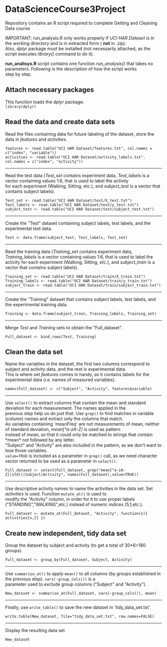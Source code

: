 # DataScienceCourse3Project
Repository contains an R script required to complete Getting and Cleaning Data course

 IMPORTANT: run_analysis.R only works properly if *UCI HAR Dataset* is in the working directory and is in extracted form ( **not** in .zip).  
 Also, *dplyr* package must be installed (not necessarily attached, as the script executes *library()* command to do it).  
   
 **run_analisys.R** script contains one function *run_analysis()* that takes no parameters. Following is the description of how the script works  
 step by step.  
   
 ## Attach necessary packages  
 This function loads the *dplyr* package:  
  `library(dplyr)`  
 ## Read the data and create data sets  
 Read the files containing data for future labeling of the dataset, store the data in *features* and *activities*.  
    
  `features <- read.table("UCI HAR Dataset/features.txt", col.names = c("index", "variable"))`  
  `activities <- read.table("UCI HAR Dataset/activity_labels.txt", col.names = c("index", "activity"))`  
  ***  
 Read the test data (*Test_set* contains experiment data, *Test_labels* is a vector containing values 1:6, that is used to label the activity  
 for each experiment (Walking, Sitting, etc.), and *subject_test* is a vector that contains subject labels).  
    
  `Test_set <- read.table("UCI HAR Dataset/test/X_test.txt")`  
  `Test_labels <- read.table("UCI HAR Dataset/test/y_test.txt")`  
  `subject_test <- read.table("UCI HAR Dataset/test/subject_test.txt")`  
  ***  
 Create the "Test" dataset containing subject labels, test labels, and the experimental test data.  
    
  `Test <- data.frame(subject_test, Test_labels, Test_set)`  
  ***  
  Read the training data (*Training_set* contains experiment data, *Training_labels* is a vector containing values 1:6, that is used to label the  
  activity for each experiment (Walking, Sitting, etc.), and *subject_train* is a vector that contains subject labels).  
     
  `Training_set <- read.table("UCI HAR Dataset/train/X_train.txt")`   
  `Training_labels <- read.table("UCI HAR Dataset/train/y_train.txt")`  
  `subject_train <- read.table("UCI HAR Dataset/train/subject_train.txt")`  
  ***  
  Create the "Training" dataset that contains subject labels, test labels, and the experimental training data.  
     
  `Training <- data.frame(subject_train, Training_labels, Training_set)`  
  ***
  Merge *Test* and *Training* sets to obtain the "Full_dataset".  
     
  `Full_dataset <- bind_rows(Test, Training)`  
  
  ## Clean the data set  
  Name the variables in the dataset, the first two columns correspond to subject and activity data, and the rest is experimental data.  
  This is where set *features* comes in handy, as it contains labels for the experimental data (i.e. names of measured variables).  
     
  `names(Full_dataset) <- c("Subject", "Activity", features$variable)`  
  ***  
  Use `select()` to extract columns that contain the mean and standard deviation for each measurement. The names applied in the  
  previous step help us do just that. Use `grep()` to find matches in variable (column) names and extract only the columns that match.  
  As variables containing 'meanFreq' are not measurements of mean, neither of standard deviation, *mean[^a-zA-Z]* is used as pattern  
  instead of *mean*, so that it could only be matched to strings that contain \*mean\* not followed by any letter.  
  "Subject" and "Activity" are also included in the pattern, as we don't want to lose those variables.  
  `value=TRUE` is included as a parameter in `grep()` call, as we need character vector returned to be used as a parameter in `select()`.  
     
  `Full_dataset <- select(Full_dataset, grep("mean[^a-zA-Z]|std()|Subject|Activity",
                                              names(Full_dataset),value=TRUE))`  
  ***  
  Use descriptive activity names to name the activities in the data set. Set *activities* is used. Function `mutate_at()` is used to  
  modify the "Activity" column, in order for it to use proper labels ("STANDING","WALKING",etc.) instead of numeric indices (5,1,etc.).  
     
  `Full_dataset <- mutate_at(Full_dataset, "Activity", function(x){ activities[x,2] })`  
  
  ## Create new independent, tidy data set  
  Group the dataset by subject and activity (to get a total of 30\*6=180 groups).  
     
  `Full_dataset <- group_by(Full_dataset, Subject, Activity)`  
  ***  
  Use `summarise_at()` to apply `mean()` to all columns (by groups established in the previous step). `vars(-group_cols())` is a  
  parameter used to exclude group columns ("Subject" and "Activity").  
     
  `New_dataset <- summarise_at(Full_dataset, vars(-group_cols()), mean)`  
  ***  
  Finally, use `write_table()` to save the new dataset in 'tidy_data_set.txt'.  
     
  `write.table(New_dataset, file="tidy_data_set.txt", row.names=FALSE)`  
  ***  
  Display the resulting data set  
     
  `New_dataset`  
